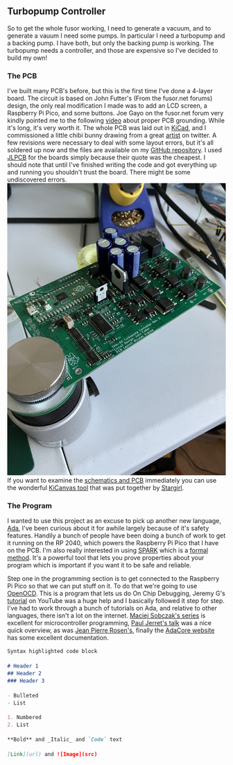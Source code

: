 ## Turbopump Controller

So to get the whole fusor working, I need to generate a vacuum, and to generate a vauum I need some pumps. In particular I need a turbopump and a backing pump. I have both, but only the backing pump is working. The turbopump needs a controller, and those are expensive so I've decided to build my own!


### The PCB
I've built many PCB's before, but this is the first time I've done a 4-layer board. The circuit is based on John Futter's (From the fusor.net forums) design, the only real modification I made was to add an LCD screen, a Raspberry Pi Pico, and some buttons. Joe Gayo on the fusor.net forum very kindly pointed me to the following [video](https://www.youtube.com/watch?v=ySuUZEjARPY) about proper PCB grounding. While it's long, it's very worth it. The whole PCB was laid out in [KiCad](https://www.kicad.org/), and I commissioned a little chibi bunny drawing from a great [artist](https://twitter.com/courtelizbth) on twitter. A few revisions were necessary to deal with some layout errors, but it's all soldered up now and the files are available on my [GitHub repository](https://github.com/FuzzyBunnys/TurbopumpController/tree/main/Turbopump%20Controller). I used [JLPCB](https://jlcpcb.com/) for the boards simply because their quote was the cheapest. I should note that until I've finished writing the code and got everything up and running you shouldn't trust the board. There might be some undiscovered errors.  
![Soldered PCB](https://raw.githubusercontent.com/FuzzyBunnys/TurbopumpController/gh-pages/IMG_2115.JPG) If you want to examine the [schematics and PCB](https://kicanvas.org/?github=https%3A%2F%2Fgithub.com%2FFuzzyBunnys%2FTurbopumpController%2Ftree%2Fmain%2FTurbopump%2520Controller) immediately you can use the wonderful [KiCanvas tool](https://kicanvas.org/home/) that was put together by [Stargirl](https://twitter.com/theavalkyrie).


### The Program
I wanted to use this project as an excuse to pick up another new language, [Ada](https://en.wikipedia.org/wiki/Ada_(programming_language)), I've been curious about it for awhile largely because of it's safety features. Handily a bunch of people have been doing a bunch of work to get it running on the RP 2040, which powers the Raspberry Pi Pico that I have on the PCB. I'm also really interested in using [SPARK](https://en.wikipedia.org/wiki/SPARK_(programming_language)) which is a [formal method](https://en.wikipedia.org/wiki/Formal_methods). It's a powerful tool that lets you prove properties about your program which is important if you want it to be safe and reliable.

Step one in the programming section is to get connected to the Raspberry Pi Pico so that we can put stuff on it. To do that we're going to use [OpenOCD](https://openocd.org/doc-release/html/About.html#What-is-OpenOCD_003f). This is a program that lets us do On Chip Debugging, Jeremy G's [tutorial](https://www.youtube.com/watch?v=g3sGKoLafew) on YouTube was a huge help and I basically followed it step for step. I've had to work through a bunch of tutorials on Ada, and relative to other languages, there isn't a lot on the internet. [Maciej Sobczak's series](http://www.inspirel.com/articles/Ada_On_Cortex.html) is excellent for microcontroller programming, [Paul Jerret's talk](https://archive.fosdem.org/2022/schedule/event/ada_outsiders_guide/) was a nice quick overview, as was [Jean Pierre Rosen's](https://www.youtube.com/watch?v=V-WK6Iaqlns), finally the [AdaCore website](https://learn.adacore.com/courses/Ada_For_The_Embedded_C_Developer/chapters/02_Perspective.html) has some excellent documentation.  
```markdown
Syntax highlighted code block

# Header 1
## Header 2
### Header 3

- Bulleted
- List

1. Numbered
2. List

**Bold** and _Italic_ and `Code` text

[Link](url) and ![Image](src)
```


